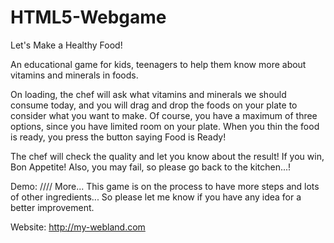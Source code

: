 # HTML5-Webgame
Let's Make a Healthy Food!

An educational game for kids, teenagers to help them know more about vitamins and minerals in foods. 

On loading, the chef will ask what vitamins and minerals we should consume today, and you will drag and drop the foods on your plate to consider what you want to make. Of course, you have a maximum of three options, since you have limited room on your plate.
When you thin the food is ready, you press the button saying Food is Ready! 

The chef will check the quality and let you know about the result! If you win, Bon Appetite! 
Also, you may fail, so please go back to the kitchen...!

Demo: 
//// More...
This game is on the process to have more steps and lots of other ingredients... So please let me know if you have any idea for a better improvement.


Website: http://my-webland.com


